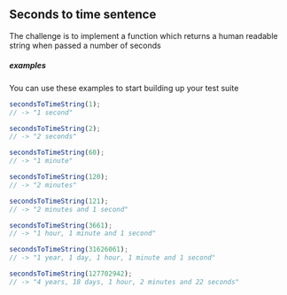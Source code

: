 ## Seconds to time sentence

The challenge is to implement a function which returns a human readable string when passed a number of seconds

##### examples

You can use these examples to start building up your test suite

```javascript
secondsToTimeString(1);
// -> "1 second"
```

```javascript
secondsToTimeString(2);
// -> "2 seconds"
```

```javascript
secondsToTimeString(60);
// -> "1 minute"
```

```javascript
secondsToTimeString(120);
// -> "2 minutes"
```

```javascript
secondsToTimeString(121);
// -> "2 minutes and 1 second"
```

```javascript
secondsToTimeString(3661);
// -> "1 hour, 1 minute and 1 second"
```

```javascript
secondsToTimeString(31626061);
// -> "1 year, 1 day, 1 hour, 1 minute and 1 second"
```

```javascript
secondsToTimeString(127702942);
// -> "4 years, 18 days, 1 hour, 2 minutes and 22 seconds"
```
